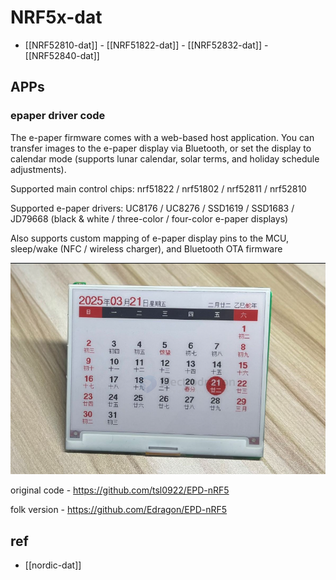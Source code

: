 
# NRF5x-dat

- [[NRF52810-dat]] - [[NRF51822-dat]] - [[NRF52832-dat]] - [[NRF52840-dat]]


## APPs 

### epaper driver code 

The e-paper firmware comes with a web-based host application. You can transfer images to the e-paper display via Bluetooth, or set the display to calendar mode (supports lunar calendar, solar terms, and holiday schedule adjustments).

Supported main control chips: nrf51822 / nrf51802 / nrf52811 / nrf52810

Supported e-paper drivers: UC8176 / UC8276 / SSD1619 / SSD1683 / JD79668 (black & white / three-color / four-color e-paper displays)

Also supports custom mapping of e-paper display pins to the MCU, sleep/wake (NFC / wireless charger), and Bluetooth OTA firmware

![](2025-08-27-12-42-58.png)

original code - https://github.com/tsl0922/EPD-nRF5

folk version - https://github.com/Edragon/EPD-nRF5

## ref 

- [[nordic-dat]]